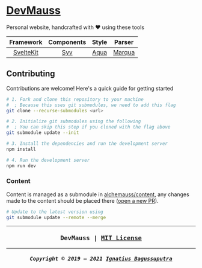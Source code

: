 # [DevMauss](https://mauss.dev)

Personal website, handcrafted with ❤️ using these tools

|              Framework              |                Components                |             Style              |                     Parser                     |
| :---------------------------------: | :--------------------------------------: | :----------------------------: | :--------------------------------------------: |
| [SvelteKit](https://kit.svelte.dev) | [Syv](https://github.com/ignatiusmb/syv) | [Aqua](https://aqua.mauss.dev) | [Marqua](https://github.com/ignatiusmb/marqua) |

## Contributing

Contributions are welcome! Here's a quick guide for getting started

```bash
# 1. Fork and clone this repository to your machine
#  ; Because this uses git submodules, we need to add this flag
git clone --recurse-submodules <url>

# 2. Initialize git submodules using the following
#  ; You can skip this step if you cloned with the flag above
git submodule update --init

# 3. Install the dependencies and run the development server
npm install

# 4. Run the development server
npm run dev
```

### Content

Content is managed as a submodule in [alchemauss/content](https://github.com/alchemauss/content), any changes made to the content should be placed there ([open a new PR](https://github.com/alchemauss/content/compare)).

```bash
# Update to the latest version using
git submodule update --remote --merge
```

***

<h3 align="center"><pre>DevMauss | <a href="LICENSE">MIT License</a></pre></h3>

***

<h5 align="center"><pre>Copyright &copy; 2019 &ndash; 2021 <a href="https://mauss.dev">Ignatius Bagussuputra</a></pre></h5>
